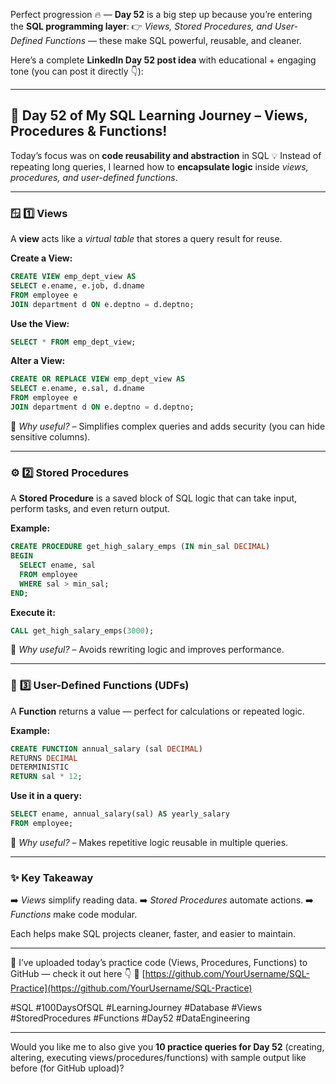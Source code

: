 Perfect progression 🔥 — **Day 52** is a big step up because you’re entering the **SQL programming layer**:
👉 *Views, Stored Procedures, and User-Defined Functions* — these make SQL powerful, reusable, and cleaner.

Here’s a complete **LinkedIn Day 52 post idea** with educational + engaging tone (you can post it directly 👇):

---

## 🧠 **Day 52 of My SQL Learning Journey – Views, Procedures & Functions!**

Today’s focus was on **code reusability and abstraction** in SQL 💡
Instead of repeating long queries, I learned how to **encapsulate logic** inside *views, procedures, and user-defined functions*.

---

### 🪟 **1️⃣ Views**

A **view** acts like a *virtual table* that stores a query result for reuse.

**Create a View:**

```sql
CREATE VIEW emp_dept_view AS
SELECT e.ename, e.job, d.dname
FROM employee e
JOIN department d ON e.deptno = d.deptno;
```

**Use the View:**

```sql
SELECT * FROM emp_dept_view;
```

**Alter a View:**

```sql
CREATE OR REPLACE VIEW emp_dept_view AS
SELECT e.ename, e.sal, d.dname
FROM employee e
JOIN department d ON e.deptno = d.deptno;
```

💬 *Why useful?* – Simplifies complex queries and adds security (you can hide sensitive columns).

---

### ⚙️ **2️⃣ Stored Procedures**

A **Stored Procedure** is a saved block of SQL logic that can take input, perform tasks, and even return output.

**Example:**

```sql
CREATE PROCEDURE get_high_salary_emps (IN min_sal DECIMAL)
BEGIN
  SELECT ename, sal
  FROM employee
  WHERE sal > min_sal;
END;
```

**Execute it:**

```sql
CALL get_high_salary_emps(3000);
```

💬 *Why useful?* – Avoids rewriting logic and improves performance.

---

### 🔁 **3️⃣ User-Defined Functions (UDFs)**

A **Function** returns a value — perfect for calculations or repeated logic.

**Example:**

```sql
CREATE FUNCTION annual_salary (sal DECIMAL)
RETURNS DECIMAL
DETERMINISTIC
RETURN sal * 12;
```

**Use it in a query:**

```sql
SELECT ename, annual_salary(sal) AS yearly_salary
FROM employee;
```

💬 *Why useful?* – Makes repetitive logic reusable in multiple queries.

---

### ✨ **Key Takeaway**

➡️ *Views* simplify reading data.
➡️ *Stored Procedures* automate actions.
➡️ *Functions* make code modular.

Each helps make SQL projects cleaner, faster, and easier to maintain.

---

🧠 I’ve uploaded today’s practice code (Views, Procedures, Functions) to GitHub — check it out here 👇
🔗 [https://github.com/YourUsername/SQL-Practice](https://github.com/YourUsername/SQL-Practice)

#SQL #100DaysOfSQL #LearningJourney #Database #Views #StoredProcedures #Functions #Day52 #DataEngineering

---

Would you like me to also give you **10 practice queries for Day 52** (creating, altering, executing views/procedures/functions) with sample output like before (for GitHub upload)?
